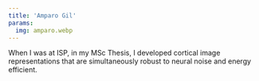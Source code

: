 ```yaml
---
title: 'Amparo Gil'
params:
  img: amparo.webp
---
```


When I was at ISP, in my MSc Thesis, I developed cortical image representations that are simultaneously robust to neural noise and energy efficient.

